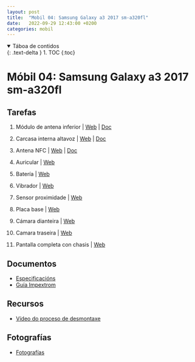 ```yaml
---
layout: post
title:  "Mobil 04: Samsung Galaxy a3 2017 sm-a320fl"
date:   2022-09-29 12:43:00 +0200
categories: mobil
---
```


<details open markdown="block">
  <summary>
    Táboa de contidos
  </summary>
  {: .text-delta }
1. TOC
{:toc}
</details>


# Móbil 04: Samsung Galaxy a3 2017 sm-a320fl

## Tarefas
1.  Módulo de antena inferior | [Web](https://www.nadiemellamagallina.com/es/manuales/smartphones-1/samsung-4/samsung-galaxy-a3-2017-565/m-dulo-de-antena-inferior-4326) | [Doc]({{site.baseurl}}/taller/mobiles/04/01_-m-dulo-de-antena-inferior.pdf)

2.  Carcasa interna altavoz | [Web](https://www.nadiemellamagallina.com/es/manuales/smartphones-1/samsung-4/samsung-galaxy-a3-2017-565/carcasa-interna-con-altavoz-43246) | [Doc]({{site.baseurl}}/taller/mobiles/04/02_carcasa_interna_altavoz.pdf)

3.  Antena NFC | [Web](https://www.nadiemellamagallina.com/es/manuales/smartphones-1/samsung-4/samsung-galaxy-a3-2017-565/antena-nfc-4319) | [Doc]({{site.baseurl}}/taller/mobiles/04/03_äntena_nfc.pdf)

4. Auricular | [Web](https://www.nadiemellamagallina.com/es/manuales/smartphones-1/samsung-4/samsung-galaxy-a3-2017-565/)

5. Batería | [Web](https://www.nadiemellamagallina.com/es/manuales/smartphones-1/samsung-4/samsung-galaxy-a3-2017-565/bater-a-4321)

6. Vibrador | [Web](https://www.nadiemellamagallina.com/es/manuales/smartphones-1/samsung-4/samsung-galaxy-a3-2017-565/vibrador-4333)

7. Sensor proximidade | [Web](https://www.nadiemellamagallina.com/es/manuales/smartphones-1/samsung-4/samsung-galaxy-a3-2017-565/sensor-de-proximidad-4331)

8. Placa base | [Web](https://www.nadiemellamagallina.com/es/manuales/smartphones-1/samsung-4/samsung-galaxy-a3-2017-565/placa-base-4328)

9. Cámara dianteira | [Web](https://www.nadiemellamagallina.com/es/manuales/smartphones-1/samsung-4/samsung-galaxy-a3-2017-565/c-mara-delantera-4322)

10. Camara traseira | [Web](https://www.nadiemellamagallina.com/es/manuales/smartphones-1/samsung-4/samsung-galaxy-a3-2017-565/c-mara-trasera-4323)

11. Pantalla completa con chasis | [Web](https://www.nadiemellamagallina.com/es/manuales/smartphones-1/samsung-4/samsung-galaxy-a3-2017-565/pantalla-completa-con-chasis-4334)

## Documentos
* [Especificacións](https://www.movilcelular.es/especificaciones/samsung/galaxy-a3-2017/sm-a320fl/)
* [Guía Impextrom](https://www.nadiemellamagallina.com/es/manuales/smartphones-1/samsung-4/samsung-galaxy-a3-2017-565/pantalla-completa-con-chasis-4334)


## Recursos
 - [Vídeo do proceso de desmontaxe]( https://www.youtube.com/watch?v=fAKM-YgE8Zs&ab_channel=MovilOne)


## Fotografías

 * [Fotografías]({{site.baseurl}}/taller/mobiles/04/fotos/fotos.pdf)